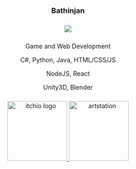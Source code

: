 ###

<div align="center">
<h3>Bathinjan
</div>
<div align="center">

###

<div align="center">
<img src="https://gcdnb.pbrd.co/images/A2275DVr67A5.jpg?o=1" />
</div>

###

Game and Web Development

C#, Python, Java, HTML/CSS/JS

NodeJS, React

Unity3D, Blender


###

[comment]: <> (<div align="center"><a href="https://twitter.com/bathinjan_" target="_blank"><img src="https://assets.stickpng.com/images/580b57fcd9996e24bc43c53e.png" alt="twitter logo" width="145" height=145" /></a>)

  <a href="https://bathinjan.itch.io/" target="_blank">
    <img src="https://cdn.freebiesupply.com/logos/large/2x/itchio-logo-png-transparent.png" alt="itchio logo" width="135" height="135" />
  </a>

  <a href="https://www.artstation.com/bathinjan" target="_blank">
    <img src="https://cdn4.iconfinder.com/data/icons/logos-and-brands/512/27_Artstation_logo_logos-512.png" alt="artstation" width="135" height="135" />
  </a>

</div>

